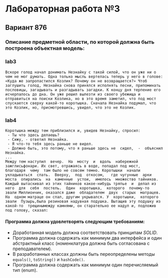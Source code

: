 # Лабораторная работа №3
## Вариант 876

### Описание предметной области, по которой должна быть построена объектная модель:
   ### lab3

    Вскоре голод начал донимать Незнайку с такой силой, что он уже ни о чем не мог думать. Одна только мысль вертелась теперь у него в голове: «Куда же запропастился Козлик? Почему он не возвращается?» Чтоб заглушить голод, Незнайка снова принялся исполнять песни, припоминать пословицы, загадывать и разгадывать загадки. К концу дня терпение его исчерпалось до дна. Он уже решил вылезти из своего убежища и отправиться на поиски Козлика, но в это время заметил, что под мост спускается сверху какой-то коротышка. Сначала Незнайка подумал, что это Козлик, но, присмотревшись, увидел, что это не Козлик.
   ### lab4
    Коротышка между тем приблизился и, увидев Незнайку, спросил:
     - Ты что здесь делаешь?
     - Сижу, - ответил Незнайка.
     - Я что-то тебя здесь раньше не видел.
     - Должно быть, это потому, что я раньше здесь не  сидел,  -  объяснил Незнайка.
    ... 
    Между тем наступил  вечер.  На  мосту  и  вдоль  набережной  зажглисьфонари. Их свет, отражаясь в воде, попадал под мост,  благодаря  чему  там было не совсем темно. Коротышки  начали  укладываться  спать.  Вверху,  под  откосом,   где чугунные  арки  моста  опирались  на  каменные  устои,  имелось  множество тайников. Каждый вытаскивал из этих тайников какое-нибудь тряпье  и  делал из него  для  себя  постель.  Один  коротышка,  которого  почему-то  звали Миллиончик, оказался даже  обладателем  двух  старых  матрацев.  На  одном матраце он спал, другим укрывался. У  коротышки,  которого  звали  Пузырь,была резиновая надувная подушка. Вытащив эту подушку из  какой-то  трещинымежду камнями, он старательно ее надул и, подложив под голову, сказал:

  #### Программа должна удовлетворять следующим требованиям:

- Доработанная модель должна соответствовать принципам _SOLID_.
- Программа должна содержать как минимум два интерфейса и один абстрактный класс (номенклатура должна быть согласована с преподавателем).
- В разработанных классах должны быть переопределены методы `equals()`, `toString()` и `hashCode()`.
- Программа должна содержать как минимум один перечисляемый тип (enum).
